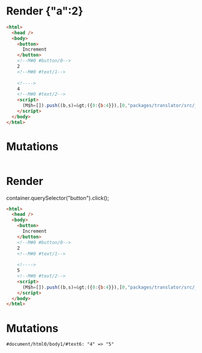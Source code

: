 # Render {"a":2}
```html
<html>
  <head />
  <body>
    <button>
      Increment
    </button>
    <!--M#0 #button/0-->
    2
    <!--M#0 #text/1-->
     
    <!---->
    4
    <!--M#0 #text/2-->
    <script>
      (M$h=[]).push((b,s)=&gt;({0:{b:4}}),[0,"packages/translator/src/__tests__/fixtures/let-tag-derived/template.marko_0_b",])
    </script>
  </body>
</html>
```

# Mutations
```

```


# Render 
container.querySelector("button").click();

```html
<html>
  <head />
  <body>
    <button>
      Increment
    </button>
    <!--M#0 #button/0-->
    2
    <!--M#0 #text/1-->
     
    <!---->
    5
    <!--M#0 #text/2-->
    <script>
      (M$h=[]).push((b,s)=&gt;({0:{b:4}}),[0,"packages/translator/src/__tests__/fixtures/let-tag-derived/template.marko_0_b",])
    </script>
  </body>
</html>
```

# Mutations
```
#document/html0/body1/#text6: "4" => "5"
```